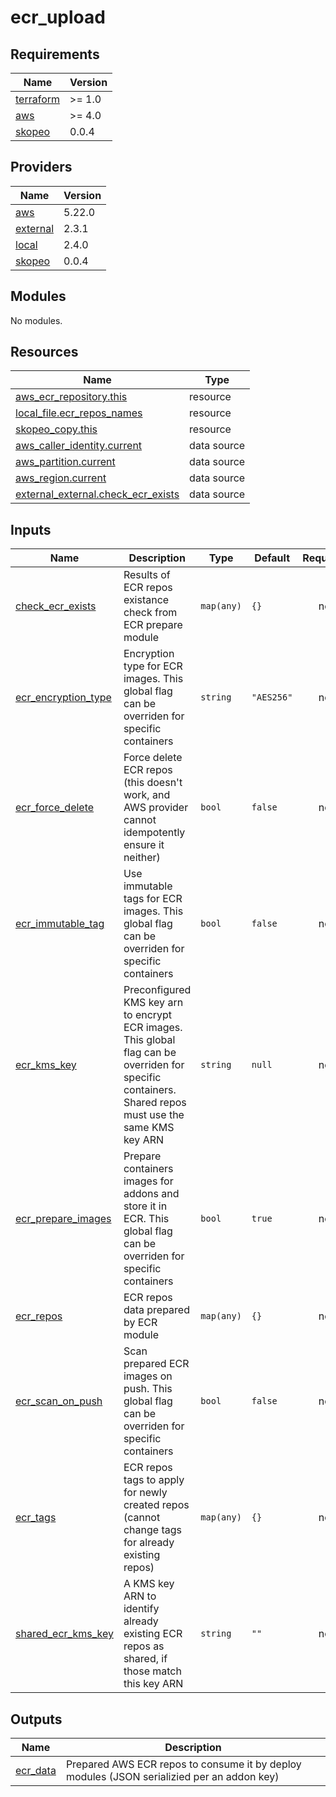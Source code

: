# ecr_upload

<!-- BEGINNING OF PRE-COMMIT-TERRAFORM DOCS HOOK -->
## Requirements

| Name | Version |
|------|---------|
| <a name="requirement_terraform"></a> [terraform](#requirement\_terraform) | >= 1.0 |
| <a name="requirement_aws"></a> [aws](#requirement\_aws) | >= 4.0 |
| <a name="requirement_skopeo"></a> [skopeo](#requirement\_skopeo) | 0.0.4 |

## Providers

| Name | Version |
|------|---------|
| <a name="provider_aws"></a> [aws](#provider\_aws) | 5.22.0 |
| <a name="provider_external"></a> [external](#provider\_external) | 2.3.1 |
| <a name="provider_local"></a> [local](#provider\_local) | 2.4.0 |
| <a name="provider_skopeo"></a> [skopeo](#provider\_skopeo) | 0.0.4 |

## Modules

No modules.

## Resources

| Name | Type |
|------|------|
| [aws_ecr_repository.this](https://registry.terraform.io/providers/hashicorp/aws/latest/docs/resources/ecr_repository) | resource |
| [local_file.ecr_repos_names](https://registry.terraform.io/providers/hashicorp/local/latest/docs/resources/file) | resource |
| [skopeo_copy.this](https://registry.terraform.io/providers/abergmeier/skopeo/0.0.4/docs/resources/copy) | resource |
| [aws_caller_identity.current](https://registry.terraform.io/providers/hashicorp/aws/latest/docs/data-sources/caller_identity) | data source |
| [aws_partition.current](https://registry.terraform.io/providers/hashicorp/aws/latest/docs/data-sources/partition) | data source |
| [aws_region.current](https://registry.terraform.io/providers/hashicorp/aws/latest/docs/data-sources/region) | data source |
| [external_external.check_ecr_exists](https://registry.terraform.io/providers/hashicorp/external/latest/docs/data-sources/external) | data source |

## Inputs

| Name | Description | Type | Default | Required |
|------|-------------|------|---------|:--------:|
| <a name="input_check_ecr_exists"></a> [check\_ecr\_exists](#input\_check\_ecr\_exists) | Results of ECR repos existance check from ECR prepare module | `map(any)` | `{}` | no |
| <a name="input_ecr_encryption_type"></a> [ecr\_encryption\_type](#input\_ecr\_encryption\_type) | Encryption type for ECR images. This global flag can be overriden for specific containers | `string` | `"AES256"` | no |
| <a name="input_ecr_force_delete"></a> [ecr\_force\_delete](#input\_ecr\_force\_delete) | Force delete ECR repos (this doesn't work, and AWS provider cannot idempotently ensure it neither) | `bool` | `false` | no |
| <a name="input_ecr_immutable_tag"></a> [ecr\_immutable\_tag](#input\_ecr\_immutable\_tag) | Use immutable tags for ECR images. This global flag can be overriden for specific containers | `bool` | `false` | no |
| <a name="input_ecr_kms_key"></a> [ecr\_kms\_key](#input\_ecr\_kms\_key) | Preconfigured KMS key arn to encrypt ECR images. This global flag can be overriden for specific containers. Shared repos must use the same KMS key ARN | `string` | `null` | no |
| <a name="input_ecr_prepare_images"></a> [ecr\_prepare\_images](#input\_ecr\_prepare\_images) | Prepare containers images for addons and store it in ECR. This global flag can be overriden for specific containers | `bool` | `true` | no |
| <a name="input_ecr_repos"></a> [ecr\_repos](#input\_ecr\_repos) | ECR repos data prepared by ECR module | `map(any)` | `{}` | no |
| <a name="input_ecr_scan_on_push"></a> [ecr\_scan\_on\_push](#input\_ecr\_scan\_on\_push) | Scan prepared ECR images on push. This global flag can be overriden for specific containers | `bool` | `false` | no |
| <a name="input_ecr_tags"></a> [ecr\_tags](#input\_ecr\_tags) | ECR repos tags to apply for newly created repos (cannot change tags for already existing repos) | `map(any)` | `{}` | no |
| <a name="input_shared_ecr_kms_key"></a> [shared\_ecr\_kms\_key](#input\_shared\_ecr\_kms\_key) | A KMS key ARN to identify already existing ECR repos as shared, if those match this key ARN | `string` | `""` | no |

## Outputs

| Name | Description |
|------|-------------|
| <a name="output_ecr_data"></a> [ecr\_data](#output\_ecr\_data) | Prepared AWS ECR repos to consume it by deploy modules (JSON serializied per an addon key) |
<!-- END OF PRE-COMMIT-TERRAFORM DOCS HOOK -->

